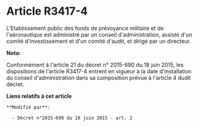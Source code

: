 # Article R3417-4

L'Etablissement public des fonds de prévoyance militaire et de l'aéronautique est administré par un conseil d'administration,
assisté d'un comité d'investissement et d'un comité d'audit, et dirigé par un directeur.

**Nota:**

Conformément à l'article 21 du décret n° 2015-690 du 18 juin 2015, les dispositions de l'article R3417-4 entrent en vigueur à
la date d'installation du conseil d'administration dans sa composition prévue à l'article 4 dudit décret.

**Liens relatifs à cet article**

	**Modifié par**:

	  - Décret n°2015-690 du 18 juin 2015 - art. 2
